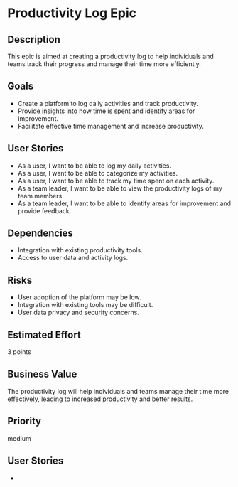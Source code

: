 # Productivity Log Epic

## Description

This epic is aimed at creating a productivity log to help individuals and teams
track their progress and manage their time more efficiently.

## Goals

- Create a platform to log daily activities and track productivity.
- Provide insights into how time is spent and identify areas for improvement.
- Facilitate effective time management and increase productivity.

## User Stories

- As a user, I want to be able to log my daily activities.
- As a user, I want to be able to categorize my activities.
- As a user, I want to be able to track my time spent on each activity.
- As a team leader, I want to be able to view the productivity logs of my team
  members.
- As a team leader, I want to be able to identify areas for improvement and
  provide feedback.

## Dependencies

- Integration with existing productivity tools.
- Access to user data and activity logs.

## Risks

- User adoption of the platform may be low.
- Integration with existing tools may be difficult.
- User data privacy and security concerns.

## Estimated Effort

3 points

## Business Value

The productivity log will help individuals and teams manage their time more
effectively, leading to increased productivity and better results.

## Priority

medium

## User Stories

-
